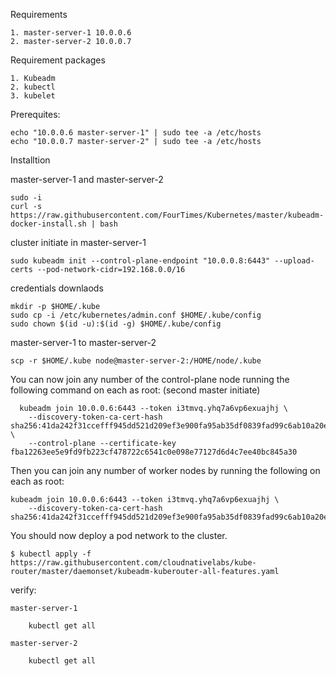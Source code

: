 Requirements

    1. master-server-1 10.0.0.6
    2. master-server-2 10.0.0.7

Requirement packages

    1. Kubeadm
    2. kubectl
    3. kubelet

Prerequites:

    echo "10.0.0.6 master-server-1" | sudo tee -a /etc/hosts
    echo "10.0.0.7 master-server-2" | sudo tee -a /etc/hosts


Installtion

master-server-1 and master-server-2

    sudo -i
    curl -s https://raw.githubusercontent.com/FourTimes/Kubernetes/master/kubeadm-docker-install.sh | bash

cluster initiate in master-server-1

    sudo kubeadm init --control-plane-endpoint "10.0.0.8:6443" --upload-certs --pod-network-cidr=192.168.0.0/16

credentials downlaods

    mkdir -p $HOME/.kube
    sudo cp -i /etc/kubernetes/admin.conf $HOME/.kube/config
    sudo chown $(id -u):$(id -g) $HOME/.kube/config

master-server-1 to master-server-2

    scp -r $HOME/.kube node@master-server-2:/HOME/node/.kube

You can now join any number of the control-plane node running the following command on each as root: (second master initiate)

      kubeadm join 10.0.0.6:6443 --token i3tmvq.yhq7a6vp6exuajhj \
        --discovery-token-ca-cert-hash sha256:41da242f31ccefff945dd521d209ef3e900fa95ab35df0839fad99c6ab10a20e \
        --control-plane --certificate-key fba12263ee5e9fd9fb223cf478722c6541c0e098e77127d6d4c7ee40bc845a30

Then you can join any number of worker nodes by running the following on each as root:

    kubeadm join 10.0.0.6:6443 --token i3tmvq.yhq7a6vp6exuajhj \
        --discovery-token-ca-cert-hash sha256:41da242f31ccefff945dd521d209ef3e900fa95ab35df0839fad99c6ab10a20e 

You should now deploy a pod network to the cluster.

    $ kubectl apply -f https://raw.githubusercontent.com/cloudnativelabs/kube-router/master/daemonset/kubeadm-kuberouter-all-features.yaml
    
 verify:
    
    master-server-1
    
        kubectl get all
        
    master-server-2
        
        kubectl get all
